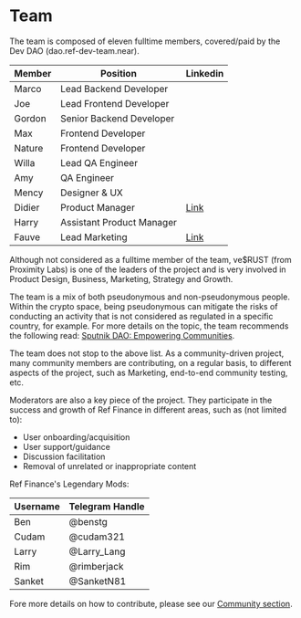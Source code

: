 # Team

The team is composed of eleven fulltime members, covered/paid by the Dev DAO (dao.ref-dev-team.near).

| Member | Position                  | Linkedin                                                    |
| ------ | ------------------------- | ----------------------------------------------------------- |
| Marco  | Lead Backend Developer    |                                                             |
| Joe    | Lead Frontend Developer   |                                                             |
| Gordon | Senior Backend Developer  |                                                             |
| Max    | Frontend Developer        |                                                             |
| Nature | Frontend Developer        |                                                             |
| Willa  | Lead QA Engineer          |                                                             |
| Amy    | QA Engineer               |                                                             |
| Mency  | Designer & UX             |                                                             |
| Didier | Product Manager           | [Link](https://www.linkedin.com/in/didier-pironi-68940066/) |
| Harry  | Assistant Product Manager |                                                             |
| Fauve  | Lead Marketing            | [Link](https://www.linkedin.com/in/fauve-altman/)           |

Although not considered as a fulltime member of the team, ve$RUST (from Proximity Labs) is one of the leaders of the project and is very involved in Product Design, Business, Marketing, Strategy and Growth.

The team is a mix of both pseudonymous and non-pseudonymous people. Within the crypto space, being pseudonymous can mitigate the risks of conducting an activity that is not considered as regulated in a specific country, for example. For more details on the topic, the team recommends the following read: [Sputnik DAO: Empowering Communities](https://medium.com/sputnikdao/sputnik-dao-empowering-communities-e55ac65f4433).

The team does not stop to the above list. As a community-driven project, many community members are contributing, on a regular basis, to different aspects of the project, such as Marketing, end-to-end community testing, etc.&#x20;

Moderators are also a key piece of the project. They participate in the success and growth of Ref Finance in different areas, such as (not limited to):

* User onboarding/acquisition
* User support/guidance
* Discussion facilitation
* Removal of unrelated or inappropriate content

Ref Finance's Legendary Mods:

| Username | Telegram Handle |
| -------- | --------------- |
| Ben      | @benstg         |
| Cudam    | @cudam321       |
| Larry    | @Larry\_Lang    |
| Rim      | @rimberjack     |
| Sanket   | @SanketN81      |

Fore more details on how to contribute, please see our [Community section](community.md).
